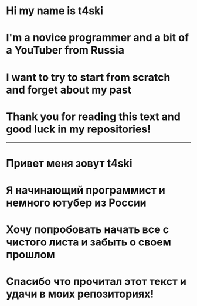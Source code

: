 # Hi my name is t4ski
# I'm a novice programmer and a bit of a YouTuber from Russia
# I want to try to start from scratch and forget about my past
# Thank you for reading this text and good luck in my repositories!
--------------------------------------------------------------------
# Привет меня зовут t4ski 
# Я начинающий программист и немного ютубер из России
# Хочу попробовать начать все с чистого листа и забыть о своем прошлом
# Спасибо что прочитал этот текст и удачи в моих репозиториях!
